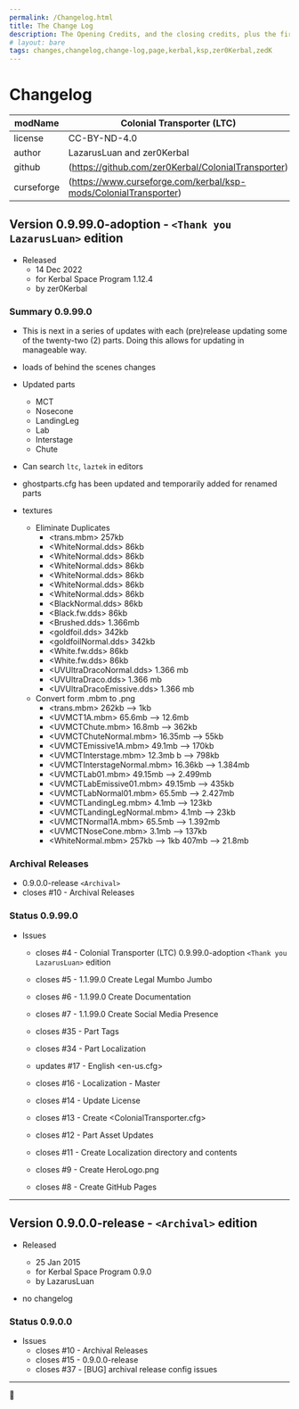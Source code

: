 ```yaml
---
permalink: /Changelog.html
title: The Change Log
description: The Opening Credits, and the closing credits, plus the first of two (or is three) end credit scenes
# layout: bare
tags: changes,changelog,change-log,page,kerbal,ksp,zer0Kerbal,zedK
---
```

<!-- hdr-changelog.md v1.0.0.1
Colonial Transporter (LTC)
created: 13 May 2022
updated: 05 Nov 2022
CC BY-ND 4.0 by zer0Kerbal -->  
# Changelog  
  
| modName    | Colonial Transporter (LTC)                                        |
| ---------- | ----------------------------------------------------------------- |
| license    | CC-BY-ND-4.0                                                      |
| author     | LazarusLuan and zer0Kerbal                                        |
| github     | (https://github.com/zer0Kerbal/ColonialTransporter)               |
| curseforge | (https://www.curseforge.com/kerbal/ksp-mods/ColonialTransporter)  |

## Version 0.9.99.0-adoption - `<Thank you LazarusLuan>` edition

* Released
  * 14 Dec 2022
  * for Kerbal Space Program 1.12.4
  * by zer0Kerbal

### Summary 0.9.99.0

* This is next in a series of updates with each (pre)release updating some of the twenty-two (2) parts. Doing this allows for updating in manageable way.
* loads of behind the scenes changes
* Updated parts
  * MCT
  * Nosecone
  * LandingLeg
  * Lab
  * Interstage
  * Chute
* Can search `ltc`, `laztek` in editors
* ghostparts.cfg has been updated and temporarily added for renamed parts


* textures
  * Eliminate Duplicates
    * <trans.mbm> 257kb
    * <WhiteNormal.dds> 86kb
    * <WhiteNormal.dds> 86kb
    * <WhiteNormal.dds> 86kb
    * <WhiteNormal.dds> 86kb
    * <WhiteNormal.dds> 86kb
    * <WhiteNormal.dds> 86kb
    * <BlackNormal.dds> 86kb
    * <Black.fw.dds> 86kb
    * <Brushed.dds> 1.366mb
    * <goldfoil.dds> 342kb
    * <goldfoilNormal.dds> 342kb
    * <White.fw.dds> 86kb
    * <White.fw.dds> 86kb
    * <UVUltraDracoNormal.dds> 1.366 mb
    * <UVUltraDraco.dds> 1.366 mb
    * <UVUltraDracoEmissive.dds> 1.366 mb
  * Convert form .mbm to .png
    * <trans.mbm> 262kb --> 1kb
    * <UVMCT1A.mbm> 65.6mb --> 12.6mb
    * <UVMCTChute.mbm> 16.8mb --> 362kb
    * <UVMCTChuteNormal.mbm> 16.35mb --> 55kb
    * <UVMCTEmissive1A.mbm> 49.1mb --> 170kb
    * <UVMCTInterstage.mbm> 12.3mb b --> 798kb
    * <UVMCTInterstageNormal.mbm> 16.36kb --> 1.384mb
    * <UVMCTLab01.mbm> 49.15mb --> 2.499mb
    * <UVMCTLabEmissive01.mbm> 49.15mb --> 435kb
    * <UVMCTLabNormal01.mbm> 65.5mb --> 2.427mb
    * <UVMCTLandingLeg.mbm> 4.1mb --> 123kb
    * <UVMCTLandingLegNormal.mbm> 4.1mb --> 23kb
    * <UVMCTNormal1A.mbm> 65.5mb --> 1.392mb
    * <UVMCTNoseCone.mbm> 3.1mb --> 137kb
    * <WhiteNormal.mbm> 257kb --> 1kb
407mb --> 21.8mb

### Archival Releases

* 0.9.0.0-release `<Archival>`
* closes #10 - Archival Releases

### Status 0.9.99.0

* Issues
  * closes #4 - Colonial Transporter (LTC) 0.9.99.0-adoption `<Thank you LazarusLuan>` edition
  * closes #5 - 1.1.99.0 Create Legal Mumbo Jumbo
  * closes #6 - 1.1.99.0 Create Documentation
  * closes #7 - 1.1.99.0 Create Social Media Presence

  * closes #35 - Part Tags
  * closes #34 - Part Localization
  * updates #17 - English <en-us.cfg>
  * closes #16 - Localization - Master
  * closes #14 - Update License
  * closes #13 - Create <ColonialTransporter.cfg>
  * closes #12 - Part Asset Updates
  * closes #11 - Create Localization directory and contents
  * closes #9 - Create HeroLogo.png
  * closes #8 - Create GitHub Pages

---

## Version 0.9.0.0-release - `<Archival>` edition

* Released
  * 25 Jan 2015
  * for Kerbal Space Program 0.9.0
  * by LazarusLuan

* no changelog

### Status 0.9.0.0

* Issues
  * closes #10 - Archival Releases
  * closes #15 - 0.9.0.0-release
  * closes #37 - [BUG] archival release config issues

---
